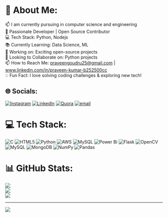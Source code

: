 # 💫 About Me:
📫 I am currently pursuing in computer science and engineering<br>
🚀 Passionate Developer | Open Source Contributor<br>
💻 Tech Stack: Python, Nodejs<br>
📚 Currently Learning: Data Science, ML<br>
🔭 Working on: Exciting open-source projects<br>
🌱 Looking to Collaborate on: Python projects<br>
📫 How to Reach Me: praveengoudru25@gmail.com | www.linkedin.com/in/praveen-kumar-b252500cc<br>
💡 Fun Fact: I love solving coding challenges & exploring new tech!<br>




## 🌐 Socials:
[![Instagram](https://img.shields.io/badge/Instagram-%23E4405F.svg?logo=Instagram&logoColor=white)](https://instagram.com/praveeng_25) [![LinkedIn](https://img.shields.io/badge/LinkedIn-%230077B5.svg?logo=linkedin&logoColor=white)](https://linkedin.com/in/https://www.linkedin.com/in/praveen-kumar-b252500cc?utm_source=share&utm_campaign=share_via&utm_content=profile&utm_medium=android_app) [![Quora](https://img.shields.io/badge/Quora-%23B92B27.svg?logo=Quora&logoColor=white)](https://quora.com/profile/praveengoudru25@gmail.com) [![email](https://img.shields.io/badge/Email-D14836?logo=gmail&logoColor=white)](mailto:praveengoudru25@gmail.com) 

# 💻 Tech Stack:
![C](https://img.shields.io/badge/c-%2300599C.svg?style=flat-square&logo=c&logoColor=white) ![HTML5](https://img.shields.io/badge/html5-%23E34F26.svg?style=flat-square&logo=html5&logoColor=white) ![Python](https://img.shields.io/badge/python-3670A0?style=flat-square&logo=python&logoColor=ffdd54) ![AWS](https://img.shields.io/badge/AWS-%23FF9900.svg?style=flat-square&logo=amazon-aws&logoColor=white) ![MySQL](https://img.shields.io/badge/mysql-4479A1.svg?style=flat-square&logo=mysql&logoColor=white) ![Power Bi](https://img.shields.io/badge/power_bi-F2C811?style=flat-square&logo=powerbi&logoColor=black) ![Flask](https://img.shields.io/badge/flask-%23000.svg?style=flat-square&logo=flask&logoColor=white) ![OpenCV](https://img.shields.io/badge/opencv-%23white.svg?style=flat-square&logo=opencv&logoColor=white) ![MySQL](https://img.shields.io/badge/mysql-4479A1.svg?style=flat-square&logo=mysql&logoColor=white) ![MongoDB](https://img.shields.io/badge/MongoDB-%234ea94b.svg?style=flat-square&logo=mongodb&logoColor=white) ![NumPy](https://img.shields.io/badge/numpy-%23013243.svg?style=flat-square&logo=numpy&logoColor=white) ![Pandas](https://img.shields.io/badge/pandas-%23150458.svg?style=flat-square&logo=pandas&logoColor=white)
# 📊 GitHub Stats:
![](https://github-readme-stats.vercel.app/api?username=praveengouda25&theme=blue-green&hide_border=false&include_all_commits=false&count_private=false)<br/>
![](https://nirzak-streak-stats.vercel.app/?user=praveengouda25&theme=blue-green&hide_border=false)<br/>
![](https://github-readme-stats.vercel.app/api/top-langs/?username=praveengouda25&theme=blue-green&hide_border=false&include_all_commits=false&count_private=false&layout=compact)

---
[![](https://visitcount.itsvg.in/api?id=praveengouda25&icon=2&color=8)](https://visitcount.itsvg.in)

<!-- Proudly created with GPRM ( https://gprm.itsvg.in ) -->
